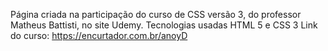 Página criada na participação do curso de CSS versão 3, do professor Matheus Battisti, no site Udemy.
Tecnologias usadas HTML 5 e CSS 3
Link do curso: https://encurtador.com.br/anoyD

